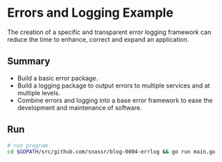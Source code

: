 # Errors and Logging Example

The creation of a specific and transparent error logging framework can reduce the time to enhance, correct and expand an application.

## Summary
- Build a basic error package.
- Build a logging package to output errors to multiple services and at multiple levels.
- Combine errors and logging into a base error framework to ease the development and maintenance of software.

## Run
```bash
# run program
cd $GOPATH/src/github.com/snassr/blog-0004-errlog && go run main.go
```